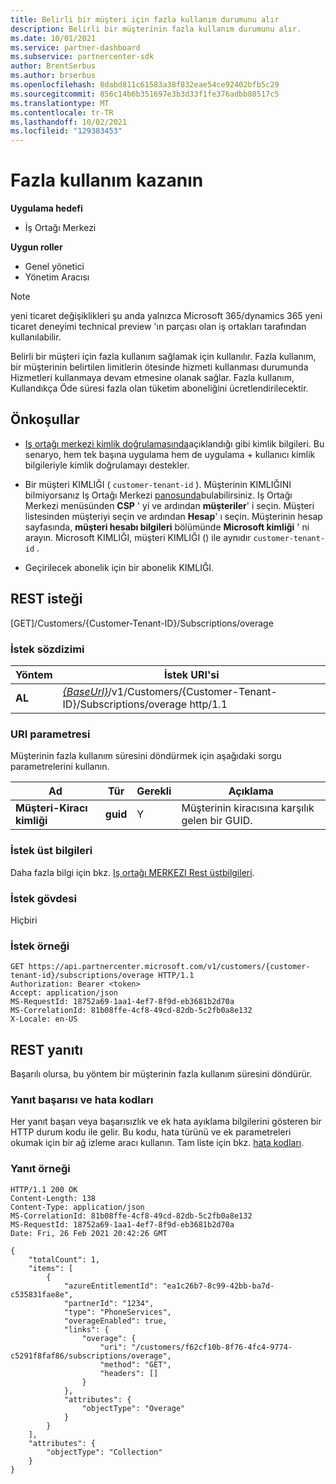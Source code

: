 ```yaml
---
title: Belirli bir müşteri için fazla kullanım durumunu alır
description: Belirli bir müşterinin fazla kullanım durumunu alır.
ms.date: 10/01/2021
ms.service: partner-dashboard
ms.subservice: partnercenter-sdk
author: BrentSerbus
ms.author: brserbus
ms.openlocfilehash: 8dabd811c61583a38f832eae54ce92402bfb5c29
ms.sourcegitcommit: 856c14b6b351697e3b3d33f1fe376adbb80517c5
ms.translationtype: MT
ms.contentlocale: tr-TR
ms.lasthandoff: 10/02/2021
ms.locfileid: "129383453"
---
```

# <a name="get-overage"></a>Fazla kullanım kazanın

**Uygulama hedefi**

- İş Ortağı Merkezi

**Uygun roller**

- Genel yönetici
- Yönetim Aracısı

> [!Note] 
> yeni ticaret değişiklikleri şu anda yalnızca Microsoft 365/dynamics 365 yeni ticaret deneyimi technical preview 'ın parçası olan iş ortakları tarafından kullanılabilir.

Belirli bir müşteri için fazla kullanım sağlamak için kullanılır. Fazla kullanım, bir müşterinin belirtilen limitlerin ötesinde hizmeti kullanması durumunda Hizmetleri kullanmaya devam etmesine olanak sağlar. Fazla kullanım, Kullandıkça Öde süresi fazla olan tüketim aboneliğini ücretlendirilecektir.

## <a name="prerequisites"></a>Önkoşullar

- [Iş ortağı merkezi kimlik doğrulamasında](partner-center-authentication.md)açıklandığı gibi kimlik bilgileri. Bu senaryo, hem tek başına uygulama hem de uygulama + kullanıcı kimlik bilgileriyle kimlik doğrulamayı destekler.

- Bir müşteri KIMLIĞI ( `customer-tenant-id` ). Müşterinin KIMLIĞINI bilmiyorsanız Iş Ortağı Merkezi [panosunda](https://partner.microsoft.com/dashboard)bulabilirsiniz. Iş Ortağı Merkezi menüsünden **CSP** ' yi ve ardından **müşteriler**' i seçin. Müşteri listesinden müşteriyi seçin ve ardından **Hesap**' ı seçin. Müşterinin hesap sayfasında, **müşteri hesabı bilgileri** bölümünde **Microsoft kimliği** ' ni arayın. Microsoft KIMLIĞI, müşteri KIMLIĞI () ile aynıdır `customer-tenant-id` .

- Geçirilecek abonelik için bir abonelik KIMLIĞI.

## <a name="rest-request"></a>REST isteği
[GET]/Customers/{Customer-Tenant-ID}/Subscriptions/overage
### <a name="request-syntax"></a>İstek sözdizimi

| Yöntem   | İstek URI'si                                                                                                                         |
|----------|-------------------------------------------------------------------------------------------------------------------------------------|
| **AL**  | [*{BaseUrl}*](partner-center-rest-urls.md)/v1/Customers/{Customer-Tenant-ID}/Subscriptions/overage http/1.1 |

### <a name="uri-parameter"></a>URI parametresi

Müşterinin fazla kullanım süresini döndürmek için aşağıdaki sorgu parametrelerini kullanın.

| Ad                    | Tür     | Gerekli | Açıklama                                       |
|-------------------------|----------|----------|---------------------------------------------------|
| **Müşteri-Kiracı kimliği**  | **guid** | Y        | Müşterinin kiracısına karşılık gelen bir GUID.             |

### <a name="request-headers"></a>İstek üst bilgileri

Daha fazla bilgi için bkz. [Iş ortağı MERKEZI Rest üstbilgileri](headers.md).

### <a name="request-body"></a>İstek gövdesi

Hiçbiri

### <a name="request-example"></a>İstek örneği

```http
GET https://api.partnercenter.microsoft.com/v1/customers/{customer-tenant-id}/subscriptions/overage HTTP/1.1
Authorization: Bearer <token>
Accept: application/json
MS-RequestId: 18752a69-1aa1-4ef7-8f9d-eb3681b2d70a
MS-CorrelationId: 81b08ffe-4cf8-49cd-82db-5c2fb0a8e132
X-Locale: en-US
```

## <a name="rest-response"></a>REST yanıtı

Başarılı olursa, bu yöntem bir müşterinin fazla kullanım süresini döndürür.

### <a name="response-success-and-error-codes"></a>Yanıt başarısı ve hata kodları

Her yanıt başarı veya başarısızlık ve ek hata ayıklama bilgilerini gösteren bir HTTP durum kodu ile gelir. Bu kodu, hata türünü ve ek parametreleri okumak için bir ağ izleme aracı kullanın. Tam liste için bkz. [hata kodları](error-codes.md).

### <a name="response-example"></a>Yanıt örneği

```http
HTTP/1.1 200 OK
Content-Length: 138
Content-Type: application/json
MS-CorrelationId: 81b08ffe-4cf8-49cd-82db-5c2fb0a8e132
MS-RequestId: 18752a69-1aa1-4ef7-8f9d-eb3681b2d70a
Date: Fri, 26 Feb 2021 20:42:26 GMT

{
    "totalCount": 1,
    "items": [
        {
            "azureEntitlementId": "ea1c26b7-8c99-42bb-ba7d-c535831fae8e",
            "partnerId": "1234",
            "type": "PhoneServices",
            "overageEnabled": true,
            "links": {
                "overage": {
                    "uri": "/customers/f62cf10b-8f76-4fc4-9774-c5291f8faf86/subscriptions/overage",
                    "method": "GET",
                    "headers": []
                }
            },
            "attributes": {
                "objectType": "Overage"
            }
        }
    ],
    "attributes": {
        "objectType": "Collection"
    }
}
```
